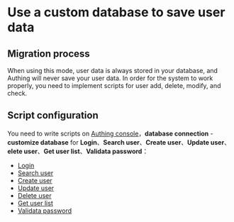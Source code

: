 # Use a custom database to save user data

<LastUpdated/>

<!-- ::: hint-warning
只有**企业版**用户能够Use 连接自定义数据库功能，详情请见 [https://authing.cn/pricing](https://authing.cn/pricing)。如果你想试用，请联系 176-0250-2507 或 xuziqiang@authing.cn。
::: -->

## Migration process

When using this mode, user data is always stored in your database, and Authing will never save your user data. In order for the system to work properly, you need to implement scripts for user add, delete, modify, and check.

## Script configuration

You need to write scripts on [Authing console](https://console.authing.cn/console/userpool)，**database connection** - **customize database** for **Login**、**Search user**、**Create user**、**Update user**、**elete user**、**Get user list**、**Validata password**：

- [Login](./configuration/#编写数据库操作脚本)
- [Search user](./configuration/#编写数据库操作脚本)
- [Create user](./configuration/#编写数据库操作脚本)
- [Update user](./configuration/#编写数据库操作脚本)
- [Delete user](./configuration/#编写数据库操作脚本)
- [Get user list](./configuration/#编写数据库操作脚本)
- [Validata password](./configuration/#编写数据库操作脚本)
